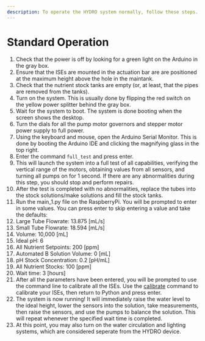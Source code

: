 ```yaml
---
description: To operate the HYDRO system normally, follow these steps.
---
```


# Standard Operation

1. Check that the power is off by looking for a green light on the Arduino in the gray box.
2. Ensure that the ISEs are mounted in the actuation bar are are positioned at the maximum height above the hole in the maintank.
3. Check that the nutrient stock tanks are empty (or, at least, that the pipes are removed from the tanks).
4. Turn on the system. This is usually done by flipping the red switch on the yellow power splitter behind the gray box.
5. Wait for the system to boot. The system is done booting when the screen shows the desktop.
6. Turn the dials for all the pump motor governors and stepper motor power supply to full power.
7. Using the keyboard and mouse, open the Arduino Serial Monitor. This is done by booting the Arduino IDE and clicking the magnifying glass in the top right.
8. Enter the command `full_test` and press enter.
9. This will launch the system into a full test of all capabilities, verifying the vertical range of the motors, obtaining values from all sensors, and turning all pumps on for 1 second. If there are any abnormalities during this step, you should stop and perform repairs.
10. After the test is completed with no abnormalities, replace the tubes into the stock solutions/make solutions and fill the stock tanks.&#x20;
11. Run the main\_1.py file on the RaspberryPi. You will be prompted to enter in some values. You can press enter to skip entering a value and take the defaults:
12. Large Tube Flowrate: 13.875 \[mL/s]
13. Small Tube Flowrate: 18.594 \[mL/s]
14. Volume: 10,000 \[mL]
15. Ideal pH: 6
16. All Nutrient Setpoints: 200 \[ppm]
17. Automated B Solution Volume: 0 \[mL]
18. pH Stock Concentration: 0.2 \[pH/mL]
19. All Nutrient Stocks: 100 \[ppm]
20. Wait time: 3 \[hours]
21. After all the parameters have been entered, you will be prompted to use the command line to calibrate all the ISEs. Use the [calibrate](commands/calibrate.md) command to calibrate your ISEs, then return to Python and press enter.
22. The system is now running! It will immediately raise the water level to the ideal height, lower the sensors into the solution, take measurements, then raise the sensors, and use the pumps to balance the solution. This will repeat whenever the specified wait time is completed.
23. At this point, you may also turn on the water circulation and lighting systems, which are considered seperate from the HYDRO device.

